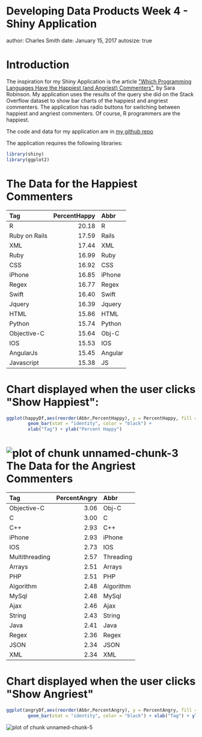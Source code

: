 Developing Data Products Week 4 - Shiny Application
========================================================
author: Charles Smith
date: January 15, 2017
autosize: true

Introduction
========================================================

The inspiration for my Shiny Application is the article ["Which Programming Languages Have the Happiest
(and Angriest) Commenters"](https://hackernoon.com/which-programming-languages-have-the-happiest-and-angriest-commenters-ebe91b3852ed#.2339ersmo), by Sara Robinson. My application uses the results of the query she did on the Stack Overflow dataset to show bar charts of the happiest and angriest commenters.  The application has radio buttons for switching between happiest and angriest commenters.  Of course, R programmers are the happiest.

The code and data for my application are in [my github repo](https://github.com/chuckxx/ShinyHappy)

The application requires the following libraries:


```r
library(shiny)
library(ggplot2)
```
The Data for the Happiest Commenters
========================================================

|Tag           | PercentHappy|Abbr    |
|:-------------|------------:|:-------|
|R             |        20.18|R       |
|Ruby on Rails |        17.59|Rails   |
|XML           |        17.44|XML     |
|Ruby          |        16.99|Ruby    |
|CSS           |        16.92|CSS     |
|iPhone        |        16.85|iPhone  |
|Regex         |        16.77|Regex   |
|Swift         |        16.40|Swift   |
|Jquery        |        16.39|Jquery  |
|HTML          |        15.86|HTML    |
|Python        |        15.74|Python  |
|Objective-C   |        15.64|Obj-C   |
|IOS           |        15.53|IOS     |
|AngularJs     |        15.45|Angular |
|Javascript    |        15.38|JS      |

Chart displayed when the user clicks "Show Happiest":
========================================================

```r
ggplot(happyDf,aes(reorder(Abbr,PercentHappy), y = PercentHappy, fill = Tag)) +
        geom_bar(stat = "identity", color = "black") +
        xlab("Tag") + ylab("Percent Happy")
```

![plot of chunk unnamed-chunk-3](index-figure/unnamed-chunk-3-1.png)
The Data for the Angriest Commenters
========================================================


|Tag            | PercentAngry|Abbr      |
|:--------------|------------:|:---------|
|Objective-C    |         3.06|Obj-C     |
|C              |         3.00|C         |
|C++            |         2.93|C++       |
|iPhone         |         2.93|iPhone    |
|IOS            |         2.73|IOS       |
|Multithreading |         2.57|Threading |
|Arrays         |         2.51|Arrays    |
|PHP            |         2.51|PHP       |
|Algorithm      |         2.48|Algorithm |
|MySql          |         2.48|MySql     |
|Ajax           |         2.46|Ajax      |
|String         |         2.43|String    |
|Java           |         2.41|Java      |
|Regex          |         2.36|Regex     |
|JSON           |         2.34|JSON      |
|XML            |         2.34|XML       |

Chart displayed when the user clicks "Show Angriest"
========================================================

```r
ggplot(angryDf,aes(reorder(Abbr,PercentAngry), y = PercentAngry, fill = Tag)) +
        geom_bar(stat = "identity", color = "black") + xlab("Tag") + ylab("Percent Angry")
```

![plot of chunk unnamed-chunk-5](index-figure/unnamed-chunk-5-1.png)

